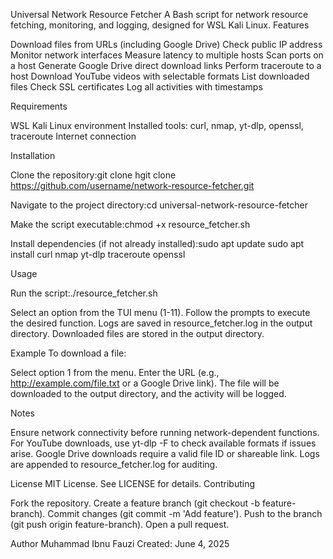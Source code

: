 Universal Network Resource Fetcher
A Bash script for network resource fetching, monitoring, and logging, designed for WSL Kali Linux.
Features

Download files from URLs (including Google Drive)
Check public IP address
Monitor network interfaces
Measure latency to multiple hosts
Scan ports on a host
Generate Google Drive direct download links
Perform traceroute to a host
Download YouTube videos with selectable formats
List downloaded files
Check SSL certificates
Log all activities with timestamps

Requirements

WSL Kali Linux environment
Installed tools: curl, nmap, yt-dlp, openssl, traceroute
Internet connection

Installation

Clone the repository:git clone hgit clone https://github.com/username/network-resource-fetcher.git


Navigate to the project directory:cd universal-network-resource-fetcher


Make the script executable:chmod +x resource_fetcher.sh


Install dependencies (if not already installed):sudo apt update
sudo apt install curl nmap yt-dlp traceroute openssl



Usage

Run the script:./resource_fetcher.sh


Select an option from the TUI menu (1-11).
Follow the prompts to execute the desired function.
Logs are saved in resource_fetcher.log in the output directory.
Downloaded files are stored in the output directory.

Example
To download a file:

Select option 1 from the menu.
Enter the URL (e.g., http://example.com/file.txt or a Google Drive link).
The file will be downloaded to the output directory, and the activity will be logged.

Notes

Ensure network connectivity before running network-dependent functions.
For YouTube downloads, use yt-dlp -F <URL> to check available formats if issues arise.
Google Drive downloads require a valid file ID or shareable link.
Logs are appended to resource_fetcher.log for auditing.

License
MIT License. See LICENSE for details.
Contributing

Fork the repository.
Create a feature branch (git checkout -b feature-branch).
Commit changes (git commit -m 'Add feature').
Push to the branch (git push origin feature-branch).
Open a pull request.

Author
Muhammad Ibnu Fauzi
Created: June 4, 2025